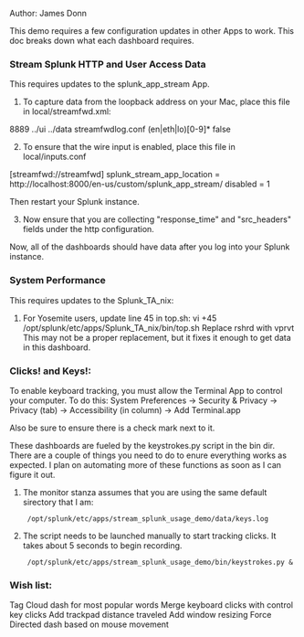 Author:  James Donn

This demo requires a few configuration updates in other Apps to work.  This doc breaks down what each dashboard requires.

### Stream Splunk HTTP and User Access Data 

This requires updates to the splunk_app_stream App.

1) To capture data from the loopback address on your Mac, place this file in local/streamfwd.xml:

<?xml version="1.0" encoding="UTF-8"?>
<CmConfig xmlns="http://purl.org/cloudmeter/config" version="6.1.0">
  <Port>8889</Port>
  <UIDirectory>../ui</UIDirectory>
  <DataDirectory>../data</DataDirectory>
  <LogConfig>streamfwdlog.conf</LogConfig>
  <Capture>
    <InterfaceRegex>(en|eth|lo)[0-9]*</InterfaceRegex>
    <Offline>false</Offline>
  </Capture>
</CmConfig>

2) To ensure that the wire input is enabled, place this file in local/inputs.conf 

[streamfwd://streamfwd]
splunk_stream_app_location = http://localhost:8000/en-us/custom/splunk_app_stream/
disabled = 1

Then restart your Splunk instance.

3) Now ensure that you are collecting "response_time" and "src_headers" fields under the http configuration.

Now, all of the dashboards should have data after you log into your Splunk instance.


### System Performance 

This requires updates to the Splunk_TA_nix:

1) For Yosemite users, update line 45 in top.sh:
vi +45 /opt/splunk/etc/apps/Splunk_TA_nix/bin/top.sh
Replace rshrd with vprvt
This may not be a proper replacement, but it fixes it enough to get data in this dashboard.


### Clicks! and Keys!:

To enable keyboard tracking, you must allow the Terminal App to control your computer.  To do this:
System Preferences -> Security & Privacy -> Privacy (tab) -> Accessibility (in column) -> Add Terminal.app 

Also be sure to ensure there is a check mark next to it.

These dashboards are fueled by the keystrokes.py script in the bin dir.  There are a couple of things you need
to do to enure everything works as expected.  I plan on automating more of these functions as soon as I can
figure it out.

1) The monitor stanza assumes that you are using the same default sirectory that I am:

        /opt/splunk/etc/apps/stream_splunk_usage_demo/data/keys.log

2) The script needs to be launched manually to start tracking clicks.  It takes about 5 seconds to begin recording.

        /opt/splunk/etc/apps/stream_splunk_usage_demo/bin/keystrokes.py &


### Wish list:
Tag Cloud dash for most popular words
Merge keyboard clicks with control key clicks
Add trackpad distance traveled
Add window resizing
Force Directed dash  based on mouse movement
